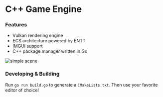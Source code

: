 # C++ Game Engine

### Features
- Vulkan rendering engine
- ECS architecture powered by ENTT
- IMGUI support
- C++ package manager written in Go

![simple scene](https://user-images.githubusercontent.com/20666629/173171647-eb79af3e-2bbd-4219-8c88-c3b7631c83d5.png)

### Developing & Building

Run `go run build.go` to generate a `CMakeLists.txt`. Then use your favorite editor of choice!
